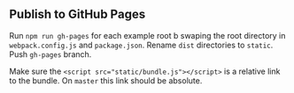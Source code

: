 ## Publish to GitHub Pages

Run `npm run gh-pages` for each example root b swaping the root directory in `webpack.config.js` and `package.json`. Rename `dist` directories to `static`. Push `gh-pages` branch.

Make sure the `<script src="static/bundle.js"></script>` is a relative link to the bundle. On `master` this link should be absolute.
